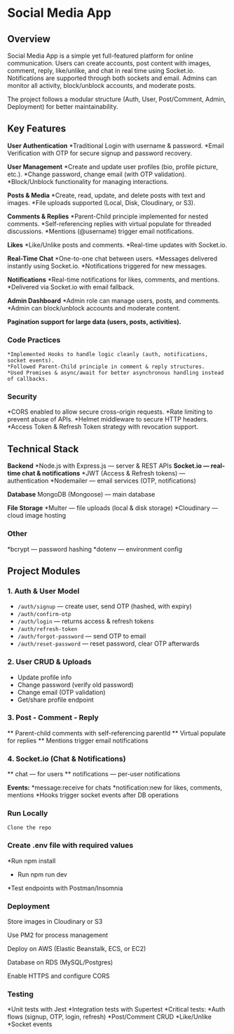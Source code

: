 # Social Media App

## Overview

Social Media App is a simple yet full-featured platform for online communication. Users can create accounts, post content with images, comment, reply, like/unlike, and chat in real time using Socket.io. Notifications are supported through both sockets and email. Admins can monitor all activity, block/unblock accounts, and moderate posts.

The project follows a modular structure (Auth, User, Post/Comment, Admin, Deployment) for better maintainability.

## Key Features
 **User Authentication**
   *Traditional Login with username & password.
   *Email Verification with OTP for secure signup and password recovery.

 **User Management**
   *Create and update user profiles (bio, profile picture, etc.).
   *Change password, change email (with OTP validation).
   *Block/Unblock functionality for managing interactions.
   
**Posts & Media**
   *Create, read, update, and delete posts with text and images.
   *File uploads supported (Local, Disk, Cloudinary, or S3).

**Comments & Replies**
  *Parent-Child principle implemented for nested comments.
  *Self-referencing replies with virtual populate for threaded discussions.
  *Mentions (@username) trigger email notifications.

 **Likes**
  *Like/Unlike posts and comments.
  *Real-time updates with Socket.io.

 **Real-Time Chat**
   *One-to-one chat between users.
   *Messages delivered instantly using Socket.io.
  *Notifications triggered for new messages.

 **Notifications**
   *Real-time notifications for likes, comments, and mentions.
   *Delivered via Socket.io with email fallback.

 **Admin Dashboard**
   *Admin role can manage users, posts, and comments.
   *Admin can block/unblock accounts and moderate content.

 **Pagination support for large data (users, posts, activities).**

 ### Code Practices
    *Implemented Hooks to handle logic cleanly (auth, notifications, socket events).
    *Followed Parent-Child principle in comment & reply structures.
    *Used Promises & async/await for better asynchronous handling instead of callbacks.
### Security
  *CORS enabled to allow secure cross-origin requests.
  *Rate limiting to prevent abuse of APIs.
  *Helmet middleware to secure HTTP headers.
  *Access Token & Refresh Token strategy with revocation support.
  
## Technical Stack

**Backend**
  *Node.js with Express.js — server & REST APIs
  **Socket.io — real-time chat & notifications**
  *JWT (Access & Refresh tokens) — authentication
  *Nodemailer — email services (OTP, notifications)

**Database**
   MongoDB (Mongoose) — main database
 
**File Storage**
  *Multer — file uploads (local & disk storage)
  *Cloudinary — cloud image hosting
  
### Other
 *bcrypt — password hashing
 *dotenv — environment config

## Project Modules

### 1. Auth & User Model

* `/auth/signup` — create user, send OTP (hashed, with expiry)
* `/auth/confirm-otp`
* `/auth/login` — returns access & refresh tokens
* `/auth/refresh-token`
* `/auth/forgot-password` — send OTP to email
* `/auth/reset-password` — reset password, clear OTP afterwards
 
### 2. User CRUD & Uploads

* Update profile info
* Change password (verify old password)
* Change email (OTP validation)
* Get/share profile endpoint

### 3. Post - Comment - Reply
 ** Parent-child comments with self-referencing parentId
 ** Virtual populate for replies
 **  Mentions trigger email notifications
 
### 4. Socket.io (Chat & Notifications)
 ** chat — for users
 ** notifications — per-user notifications

**Events:**
*message:receive for chats
*notification:new for likes, comments, mentions
*Hooks trigger socket events after DB operations

### Run Locally
    Clone the repo

### Create .env file with required values

  *Run npm install
  
 * Run npm run dev

 *Test endpoints with Postman/Insomnia

### Deployment

Store images in Cloudinary or S3

Use PM2 for process management

Deploy on AWS (Elastic Beanstalk, ECS, or EC2)

Database on RDS (MySQL/Postgres)

Enable HTTPS and configure CORS

### Testing
  *Unit tests with Jest
  *Integration tests with Supertest
  *Critical tests:
  *Auth flows (signup, OTP, login, refresh)
  *Post/Comment CRUD
  *Like/Unlike
  *Socket events
 
